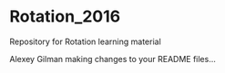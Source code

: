 # Rotation_2016
Repository for Rotation learning material



Alexey Gilman making changes to your README files... 
